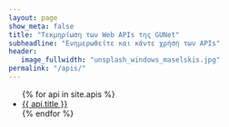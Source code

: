 ```yaml
---
layout: page
show_meta: false
title: "Τεκμηρίωση των Web APIs της GUNet"
subheadline: "Ενημερωθείτε και κάντε χρήση των APIs"
header:
   image_fullwidth: "unsplash_windows_maselskis.jpg"
permalink: "/apis/"
---
```

<ul>
    {% for api in site.apis %}
    <li><a href="{{ site.url }}{{ api.url }}">{{ api.title }}</a></li>
    {% endfor %}
</ul>
